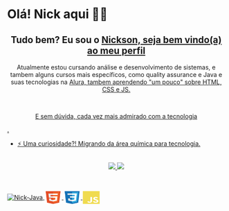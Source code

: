 <h1>Olá! Nick aqui 👋🤟</h1>


<h2 align="center">Tudo bem? Eu sou o <a href="https://www.linkedin.com/in/nickson/">Nickson, seja bem vindo(a) ao meu perfil</a></h2>
<p align="center">Atualmente estou cursando análise e desenvolvimento de sistemas, e tambem alguns cursos mais específicos, como quality assurance e Java e suas tecnologias na <a href="https://www.alura.com.br/">Alura, tambem aprendendo "um pouco" sobre HTML, CSS e JS.</p><br>
  
<p align="center">E sem dúvida, cada vez mais admirado com a tecnologia</p>


.
- ⚡ Uma curiosidade?! Migrando da área química para tecnologia.
    

##

<div align="center">
  <a href="https://github.com/Nick-Bastos">
  <img height="155em" src="https://github-readme-stats.vercel.app/api?username=Nick-Bastos&show_icons=true&theme=dark&include_all_commits=true&count_private=true"/>
  <img height="155em" src="https://github-readme-stats.vercel.app/api/top-langs/?username=Nick-Bastos&layout=compact&langs_count=7&theme=dark"/>
</div>

  ##
  
  <div style="display: inline_block"><br>
  <img align="center" alt="Nick-Java" height="30" width="40" src="https://cdn.jsdelivr.net/gh/devicons/devicon/icons/java/java-original.svg">
  <img align="center" alt="Nick-HTML" height="30" width="40" src="https://raw.githubusercontent.com/devicons/devicon/master/icons/html5/html5-original.svg">
  <img align="center" alt="Nick-CSS" height="30" width="40" src="https://raw.githubusercontent.com/devicons/devicon/master/icons/css3/css3-original.svg">
  <img align="center" alt="Nick-Js" height="30" width="40" src="https://raw.githubusercontent.com/devicons/devicon/master/icons/javascript/javascript-plain.svg">
  
    
</div>
